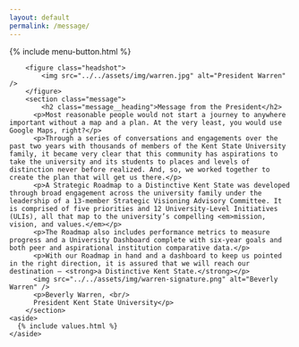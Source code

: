```yaml
---
layout: default
permalink: /message/
---
```

<div class="section-default section-message">
	{% include menu-button.html %}
	<div class="inner-wrapper">

		<figure class="headshot">
			<img src="../../assets/img/warren.jpg" alt="President Warren" />
		</figure>
		<section class="message">
			<h2 class="message__heading">Message from the President</h2>
		  <p>Most reasonable people would not start a journey to anywhere important without a map and a plan. At the very least, you would use Google Maps, right?</p>
		  <p>Through a series of conversations and engagements over the past two years with thousands of members of the Kent State University family, it became very clear that this community has aspirations to take the university and its students to places and levels of distinction never before realized. And, so, we worked together to create the plan that will get us there.</p>
		  <p>A Strategic Roadmap to a Distinctive Kent State was developed through broad engagement across the university family under the leadership of a 13-member Strategic Visioning Advisory Committee. It is comprised of five priorities and 12 University-Level Initiatives (ULIs), all that map to the university’s compelling <em>mission, vision, and values.</em></p>
		  <p>The Roadmap also includes performance metrics to measure progress and a University Dashboard complete with six-year goals and both peer and aspirational institution comparative data.</p>
		  <p>With our Roadmap in hand and a dashboard to keep us pointed in the right direction, it is assured that we will reach our destination – <strong>a Distinctive Kent State.</strong></p>
		  <img src="../../assets/img/warren-signature.png" alt="Beverly Warren" />
		  <p>Beverly Warren, <br/>
		  President Kent State University</p>
		</section>
	<aside>
      {% include values.html %}
    </aside>
  </div>
</div>